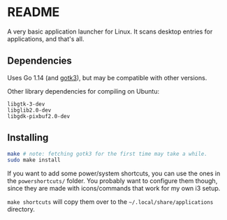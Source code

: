 # README

A very basic application launcher for Linux. It scans desktop entries for applications, and that's all.

## Dependencies
Uses Go 1.14 (and [gotk3](https://github.com/gotk3/gotk3)), but may be compatible with other versions.

Other library dependencies for compiling on Ubuntu:
```
libgtk-3-dev
libglib2.0-dev
libgdk-pixbuf2.0-dev
```

## Installing

```sh
make # note: fetching gotk3 for the first time may take a while.
sudo make install
```

If you want to add some power/system shortcuts, you can use the ones
in the `powershortcuts/` folder. You probably want to configure them though, 
since they are made with icons/commands that work for my own i3 setup.

`make shortcuts` will copy them over to the `~/.local/share/applications` directory.
